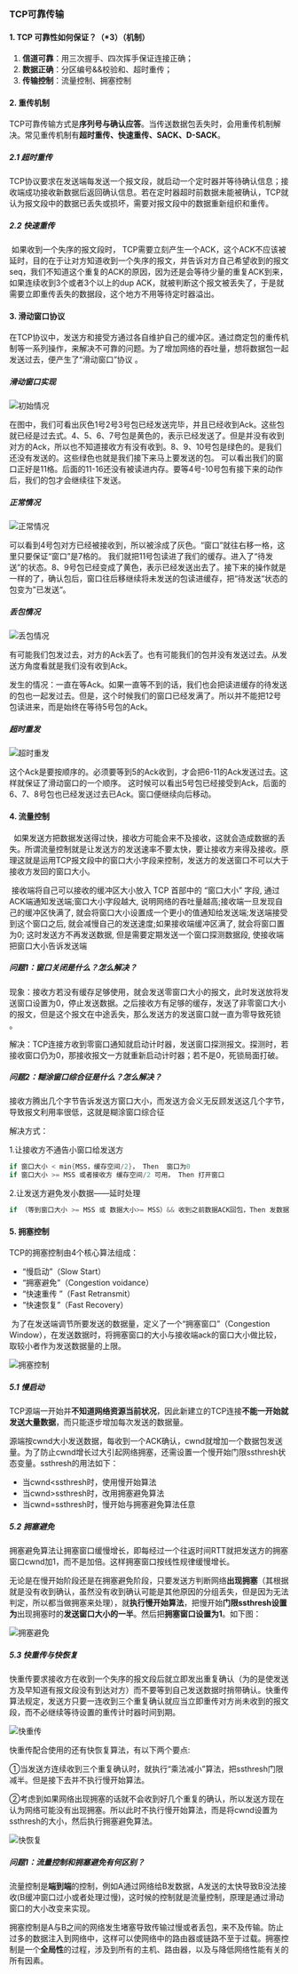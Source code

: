 ### TCP可靠传输

#### 1. TCP 可靠性如何保证？（*3）（机制）

1. **信道可靠**：用三次握手、四次挥手保证连接正确；
2. **数据正确**：分区编号&&校验和、超时重传；
3. **传输控制**：流量控制、拥塞控制

#### 2. 重传机制

​       TCP可靠传输方式是**序列号与确认应答**。当传送数据包丢失时，会用重传机制解决。常见重传机制有**超时重传、快速重传、SACK、D-SACK**。

##### 2.1 超时重传

​        TCP协议要求在发送端每发送一个报文段，就启动一个定时器并等待确认信息；接收端成功接收新数据后返回确认信息。若在定时器超时前数据未能被确认，TCP就认为报文段中的数据已丢失或损坏，需要对报文段中的数据重新组织和重传。 

##### 2.2 快速重传

​        如果收到一个失序的报文段时， TCP需要立刻产生一个ACK，这个ACK不应该被延时，目的在于让对方知道收到一个失序的报文，并告诉对方自己希望收到的报文seq，我们不知道这个重复的ACK的原因，因为还是会等待少量的重复ACK到来，如果连续收到3个或者3个以上的dup ACK，就被判断这个报文被丢失了，于是就需要立即重传丢失的数据段，这个地方不用等待定时器溢出。

#### 3. 滑动窗口协议

​        在TCP协议中，发送方和接受方通过各自维护自己的缓冲区。通过商定包的重传机制等一系列操作，来解决不可靠的问题。为了增加网络的吞吐量，想将数据包一起发送过去，便产生了“滑动窗口”协议 。

##### 滑动窗口实现

![初始情况](https://img2018.cnblogs.com/blog/1629488/201906/1629488-20190622120313249-1589098511.png)





​      在图中，我们可看出灰色1号2号3号包已经发送完毕，并且已经收到Ack。这些包就已经是过去式。4、5、6、7号包是黄色的，表示已经发送了。但是并没有收到对方的Ack，所以也不知道接收方有没有收到。8、9、10号包是绿色的。是我们还没有发送的。这些绿色也就是我们接下来马上要发送的包。 可以看出我们的窗口正好是11格。后面的11-16还没有被读进内存。要等4号-10号包有接下来的动作后，我们的包才会继续往下发送。 

##### 正常情况

![正常情况](https://img2018.cnblogs.com/blog/1629488/201906/1629488-20190622120342786-1303756640.png)

​        可以看到4号包对方已经被接收到，所以被涂成了灰色。“窗口”就往右移一格，这里只要保证“窗口”是7格的。 我们就把11号包读进了我们的缓存。进入了“待发送”的状态。8、9号包已经变成了黄色，表示已经发送出去了。接下来的操作就是一样的了，确认包后，窗口往后移继续将未发送的包读进缓存，把“待发送“状态的包变为”已发送“。 

##### 丢包情况

![丢包情况](https://img2018.cnblogs.com/blog/1629488/201906/1629488-20190622120408388-1447718459.png)

​       有可能我们包发过去，对方的Ack丢了。也有可能我们的包并没有发送过去。从发送方角度看就是我们没有收到Ack。 

​        发生的情况：一直在等Ack。如果一直等不到的话，我们也会把读进缓存的待发送的包也一起发过去。但是，这个时候我们的窗口已经发满了。所以并不能把12号包读进来，而是始终在等待5号包的Ack。 

##### 超时重发

![超时重发](https://img2018.cnblogs.com/blog/1629488/201906/1629488-20190622120426493-2120202258.png)

​        这个Ack是要按顺序的。必须要等到5的Ack收到，才会把6-11的Ack发送过去。这样就保证了滑动窗口的一个顺序。 这时候可以看出5号包已经接受到Ack，后面的6、7、8号包也已经发送过去已Ack。窗口便继续向后移动。 

#### 4. 流量控制

        如果发送方把数据发送得过快，接收方可能会来不及接收，这就会造成数据的丢失。所谓流量控制就是让发送方的发送速率不要太快，要让接收方来得及接收。原理这就是运用TCP报文段中的窗口大小字段来控制，发送方的发送窗口不可以大于接收方发回的窗口大小。 

​        接收端将自己可以接收的缓冲区大小放入 TCP 首部中的 “窗口大小” 字段, 通过ACK端通知发送端;窗口大小字段越大, 说明网络的吞吐量越高;接收端一旦发现自己的缓冲区快满了, 就会将窗口大小设置成一个更小的值通知给发送端;发送端接受到这个窗口之后, 就会减慢自己的发送速度;如果接收端缓冲区满了, 就会将窗口置为0; 这时发送方不再发送数据, 但是需要定期发送一个窗口探测数据段, 使接收端把窗口大小告诉发送端

##### 问题1：窗口关闭是什么？怎么解决？

现象：接收方若没有缓存足够使用，就会发送零窗口大小的报文，此时发送放将发送窗口设置为0，停止发送数据。之后接收方有足够的缓存，发送了非零窗口大小的报文，但是这个报文在中途丢失，那么发送方的发送窗口就一直为零导致死锁 。

解决：TCP连接方收到零窗口通知就启动计时器，发送窗口探测报文。探测时，若接收窗口仍为0，那接收报文一方就重新启动计时器；若不是0，死锁局面打破。

##### 问题2：糊涂窗口综合征是什么？怎么解决？

接收方腾出几个字节告诉发送方窗口大小，而发送方会义无反顾发送这几个字节，导致报文利用率很低，这就是糊涂窗口综合征

解决方式：

1.让接收方不通告小窗口给发送方

```c
if 窗口大小 < min{MSS，缓存空间/2}， Then  窗口为0
if 窗口大小 >= MSS 或者接收方 缓存空间/2 可用， Then 打开窗口
```
2.让发送方避免发小数据——延时处理

```c
if （等到窗口大小 >= MSS 或 数据大小>= MSS）&& 收到之前数据ACK回包，Then 发数据
```

<!--MSS：最大报文段长度（MSS）是TCP协议的一个选项，用于在TCP连接建立时，收发双方协商通信时每一个报文段所能承载的最大数据长度-->

#### 5. 拥塞控制

TCP的拥塞控制由4个核心算法组成：

- “慢启动”（Slow Start）
- “拥塞避免”（Congestion voidance）
- “快速重传 ”（Fast Retransmit）
- “快速恢复”（Fast Recovery）

​        为了在发送端调节所要发送的数据量，定义了一个“拥塞窗口”（Congestion Window），在发送数据时，将拥塞窗口的大小与接收端ack的窗口大小做比较，取较小者作为发送数据量的上限。 

![拥塞控制](https://img-blog.csdn.net/20180610191132726?2/text/aHR0cHM6Ly9ibG9nLmNzZG4ubmV0L3NodXhuaHM=/font/5a6L5L2T/fontsize/400/fill/I0JBQkFCMA==/dissolve/70)

##### 5.1 慢启动

​       TCP源端一开始并**不知道网络资源当前状况**，因此新建立的TCP连接**不能一开始就发送大量数据**，而只能逐步增加每次发送的数据量。 

​        源端按cwnd大小发送数据，每收到一个ACK确认，cwnd就增加一个数据包发送量。为了防止cwnd增长过大引起网络拥塞，还需设置一个慢开始门限ssthresh状态变量。ssthresh的用法如下：

- 当cwnd<ssthresh时，使用慢开始算法
- 当cwnd>ssthresh时，改用拥塞避免算法
- 当cwnd=ssthresh时，慢开始与拥塞避免算法任意

##### 5.2 拥塞避免

​        拥塞避免算法让拥塞窗口缓慢增长，即每经过一个往返时间RTT就把发送方的拥塞窗口cwnd加1，而不是加倍。这样拥塞窗口按线性规律缓慢增长。

​       无论是在慢开始阶段还是在拥塞避免阶段，只要发送方判断网络**出现拥塞**（其根据就是没有收到确认，虽然没有收到确认可能是其他原因的分组丢失，但是因为无法判定，所以都当做拥塞来处理），就**执行慢开始算法**，把慢开始**门限ssthresh设置为**出现拥塞时的**发送窗口大小的一半**。然后把**拥塞窗口设置为1**。如下图：

![拥塞避免](https://img-blog.csdn.net/2018061019263759?2/text/aHR0cHM6Ly9ibG9nLmNzZG4ubmV0L3NodXhuaHM=/font/5a6L5L2T/fontsize/400/fill/I0JBQkFCMA==/dissolve/70)



##### 5.3 快重传与快恢复

​        快重传要求接收方在收到一个失序的报文段后就立即发出重复确认（为的是使发送方及早知道有报文段没有到达对方）而不要等到自己发送数据时捎带确认。快重传算法规定，发送方只要一连收到三个重复确认就应当立即重传对方尚未收到的报文段，而不必继续等待设置的重传计时器时间到期。 

![快重传](https://img-blog.csdn.net/20180610195854523?2/text/aHR0cHM6Ly9ibG9nLmNzZG4ubmV0L3NodXhuaHM=/font/5a6L5L2T/fontsize/400/fill/I0JBQkFCMA==/dissolve/70)

快重传配合使用的还有快恢复算法，有以下两个要点:

①当发送方连续收到三个重复确认时，就执行“乘法减小”算法，把ssthresh门限减半。但是接下去并不执行慢开始算法。

②考虑到如果网络出现拥塞的话就不会收到好几个重复的确认，所以发送方现在认为网络可能没有出现拥塞。所以此时不执行慢开始算法，而是将cwnd设置为ssthresh的大小，然后执行拥塞避免算法。

![快恢复](https://img-blog.csdn.net/20180610195515179?2/text/aHR0cHM6Ly9ibG9nLmNzZG4ubmV0L3NodXhuaHM=/font/5a6L5L2T/fontsize/400/fill/I0JBQkFCMA==/dissolve/70)




##### 问题1：流量控制和拥塞避免有何区别？

​        流量控制是**端到端**的控制，例如A通过网络给B发数据，A发送的太快导致B没法接收(B缓冲窗口过小或者处理过慢)，这时候的控制就是流量控制，原理是通过滑动窗口的大小改变来实现。

​        拥塞控制是A与B之间的网络发生堵塞导致传输过慢或者丢包，来不及传输。防止过多的数据注入到网络中，这样可以使网络中的路由器或链路不至于过载。拥塞控制是一个**全局性**的过程，涉及到所有的主机、路由器，以及与降低网络性能有关的所有因素。




